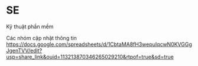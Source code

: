# SE
Kỹ thuật phần mềm

Các nhóm cập nhật thông tin
https://docs.google.com/spreadsheets/d/1CbtaMA8fH3wepuIqcwN0KVGGgJgenTVV/edit?usp=share_link&ouid=113213870346265029210&rtpof=true&sd=true
